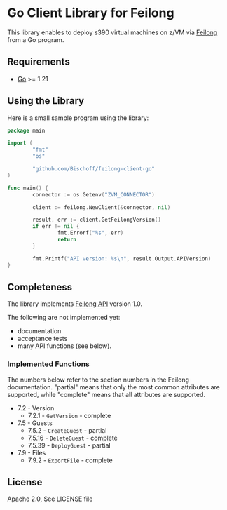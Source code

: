 # Go Client Library for Feilong

This library enables to deploy s390 virtual machines on z/VM via [Feilong](https://openmainframeproject.org/projects/feilong/) from a Go program.


## Requirements

- [Go](https://golang.org/doc/install) >= 1.21


## Using the Library

Here is a small sample program using the library:

```go
package main

import (
        "fmt"
        "os"

        "github.com/Bischoff/feilong-client-go"
)

func main() {
        connector := os.Getenv("ZVM_CONNECTOR")

        client := feilong.NewClient(&connector, nil)

        result, err := client.GetFeilongVersion()
        if err != nil {
                fmt.Errorf("%s", err)
                return
        }

        fmt.Printf("API version: %s\n", result.Output.APIVersion)
}
```


## Completeness

The library implements [Feilong API](https://cloudlib4zvm.readthedocs.io/en/latest/restapi.html#) version 1.0.

The following are not implemented yet:

 * documentation
 * acceptance tests
 * many API functions (see below).


### Implemented Functions

The numbers below refer to the section numbers in the Feilong documentation. "partial" means that only the most common attributes are supported, while "complete" means that all attributes are supported.

 * 7.2 - Version
   * 7.2.1 - `GetVersion` - complete
 * 7.5 - Guests
   * 7.5.2 - `CreateGuest` - partial
   * 7.5.16 - `DeleteGuest` - complete
   * 7.5.39 - `DeployGuest` - partial
 * 7.9 - Files
   * 7.9.2 - `ExportFile` - complete


## License

Apache 2.0, See LICENSE file
